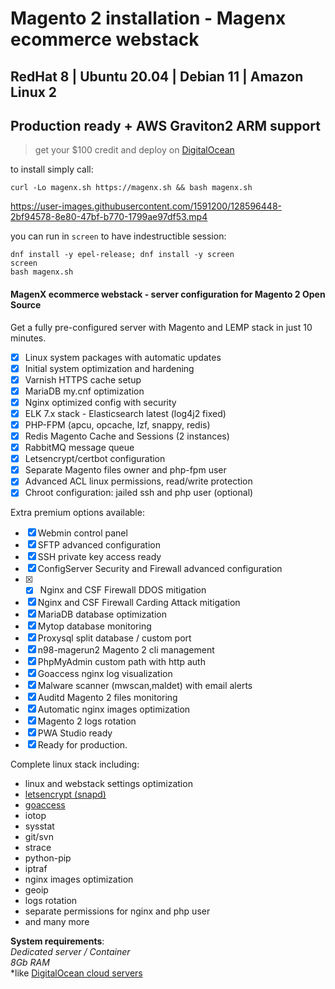 # Magento 2 installation - Magenx ecommerce webstack  
## RedHat 8 | Ubuntu 20.04 | Debian 11 | Amazon Linux 2

## Production ready + AWS Graviton2 ARM support

> get your $100 credit and deploy on [DigitalOcean](https://m.do.co/c/ccc5d115377f)

to install simply call:  

```
curl -Lo magenx.sh https://magenx.sh && bash magenx.sh
```  
https://user-images.githubusercontent.com/1591200/128596448-2bf94578-8e80-47bf-b770-1799ae97df53.mp4  

you can run in `screen` to have indestructible session:

```
dnf install -y epel-release; dnf install -y screen
screen
bash magenx.sh
```


#### MagenX ecommerce webstack - server configuration for Magento 2 Open Source  
Get a fully pre-configured server with Magento and LEMP stack in just 10 minutes.  

- [x] Linux system packages with automatic updates
- [x] Initial system optimization and hardening
- [x] Varnish HTTPS cache setup
- [x] MariaDB my.cnf optimization
- [x] Nginx optimized config with security
- [x] ELK 7.x stack - Elasticsearch latest (log4j2 fixed)
- [x] PHP-FPM (apcu, opcache, lzf, snappy, redis)
- [x] Redis Magento Cache and Sessions (2 instances)
- [x] RabbitMQ message queue
- [x] Letsencrypt/certbot configuration
- [x] Separate Magento files owner and php-fpm user
- [x] Advanced ACL linux permissions, read/write protection
- [x] Chroot configuration: jailed ssh and php user (optional)
  
Extra premium options available:  
  
- [x] Webmin control panel
- [x] SFTP advanced configuration
- [x] SSH private key access ready
- [x] ConfigServer Security and Firewall advanced configuration
- [x] - [x] Nginx and CSF Firewall DDOS mitigation
- [x] Nginx and CSF Firewall Carding Attack mitigation
- [x] MariaDB database optimization
- [x] Mytop database monitoring
- [x] Proxysql split database / custom port
- [x] n98-magerun2 Magento 2 cli management
- [x] PhpMyAdmin custom path with http auth
- [x] Goaccess nginx log visualization
- [x] Malware scanner (mwscan,maldet) with email alerts
- [x] Auditd Magento 2 files monitoring
- [x] Automatic nginx images optimization
- [x] Magento 2 logs rotation
- [x] PWA Studio ready
- [x] Ready for production.

Complete linux stack including: <br/>
- linux and webstack settings optimization
- [letsencrypt (snapd)](https://certbot.eff.org/lets-encrypt/snap-other)
- [goaccess](http://rt.goaccess.io)
- iotop
- sysstat
- git/svn
- strace
- python-pip
- iptraf
- nginx images optimization
- geoip
- logs rotation
- separate permissions for nginx and php user
- and many more


**System requirements**:<br/>
*Dedicated server / Container*<br/>
*8Gb RAM*<br/>
*like [DigitalOcean cloud servers](https://m.do.co/c/ccc5d115377f)

